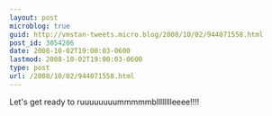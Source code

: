 ```yaml
---
layout: post
microblog: true
guid: http://vmstan-tweets.micro.blog/2008/10/02/944071558.html
post_id: 3054206
date: 2008-10-02T19:00:03-0600
lastmod: 2008-10-02T19:00:03-0600
type: post
url: /2008/10/02/944071558.html
---
```

Let's get ready to ruuuuuuuummmmmblllllllleeee!!!!
